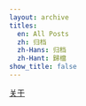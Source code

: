 ```yaml
---
layout: archive
titles:
  en: All Posts
  zh: 归档
  zh-Hans: 归档
  zh-Hant: 歸檔
show_title: false
---
```

[关于](/about.html)